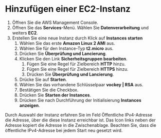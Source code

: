 # Hinzufügen einer EC2-Instanz

1. Öffnen Sie die AWS Management Console.
1. Öffnen Sie das **Services**-Menü. Wählen Sie **Datenverarbeitung** und weiters **EC2**.
1. Erstellen Sie eine neue Instanz durch Klick auf **Instances starten**
    1. Wählen Sie das erste **Amazon Linux 2 AMI** aus.
    1. Wählen Sie für den Instance-Typ **t2.micro** aus.
    1. Drücken Sie **Überprüfung und Lancierung**.
    1. Klicken Sie den Link **Sicherheitsgruppen bearbeiten**.
        1. Fügen Sie eine Regel für Zielbereich **HTTP** hinzu.
        1. Fügen Sie eine Regel für Zielbereich **HTTPS** hinzu.
        1. Drücken Sie **Überprüfung und Lancierung**.
    1. Drücke Sie auf **Starten**.
    1. Wählen Sie das vorhandene Schlüsselpaar **vockey | RSA** aus.
    1. Bestätigen Sie die Checkbox.
    1. Drücken Sie **Starten der Instances**.
    1. Drücken Sie nach Durchführung der Initialisierung **Instances anzeigen**.

Durch Auswahl der Instanz erfahren Sie im Feld Öffentliche IPv4-Adresse die Adresse, über die diese Instanz erreichbar ist. Das Icon links neben der Adresse kopiert die Adresse in die Zwischenablage. Beachten Sie, dass die öffentliche IPv4-Adresse bei jedem Start neu gesetzt wird.